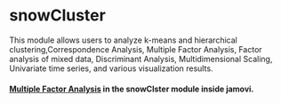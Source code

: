 # snowCluster
This module allows users to analyze k-means and hierarchical
  clustering,Correspondence Analysis, Multiple Factor Analysis, Factor analysis of mixed data, Discriminant
  Analysis, Multidimensional Scaling, Univariate time series, and various visualization results.

#### [Multiple Factor Analysis](https://youtu.be/3dOC1ZKnQu4) in the snowClster module inside jamovi.
